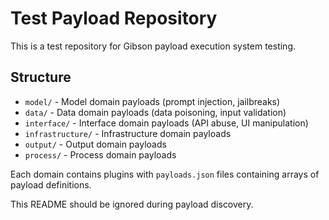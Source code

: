 # Test Payload Repository

This is a test repository for Gibson payload execution system testing.

## Structure

- `model/` - Model domain payloads (prompt injection, jailbreaks)
- `data/` - Data domain payloads (data poisoning, input validation)
- `interface/` - Interface domain payloads (API abuse, UI manipulation)
- `infrastructure/` - Infrastructure domain payloads
- `output/` - Output domain payloads
- `process/` - Process domain payloads

Each domain contains plugins with `payloads.json` files containing arrays of payload definitions.

This README should be ignored during payload discovery.